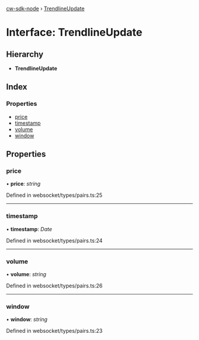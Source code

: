 [cw-sdk-node](../README.md) › [TrendlineUpdate](trendlineupdate.md)

# Interface: TrendlineUpdate

## Hierarchy

* **TrendlineUpdate**

## Index

### Properties

* [price](trendlineupdate.md#price)
* [timestamp](trendlineupdate.md#timestamp)
* [volume](trendlineupdate.md#volume)
* [window](trendlineupdate.md#window)

## Properties

###  price

• **price**: *string*

Defined in websocket/types/pairs.ts:25

___

###  timestamp

• **timestamp**: *Date*

Defined in websocket/types/pairs.ts:24

___

###  volume

• **volume**: *string*

Defined in websocket/types/pairs.ts:26

___

###  window

• **window**: *string*

Defined in websocket/types/pairs.ts:23
